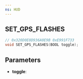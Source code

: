 ```yaml
---
ns: HUD
---
```

## SET_GPS_FLASHES

```c
// 0x320D0E0D936A0E9B 0xE991F733
void SET_GPS_FLASHES(BOOL toggle);
```


## Parameters
* **toggle**: 

